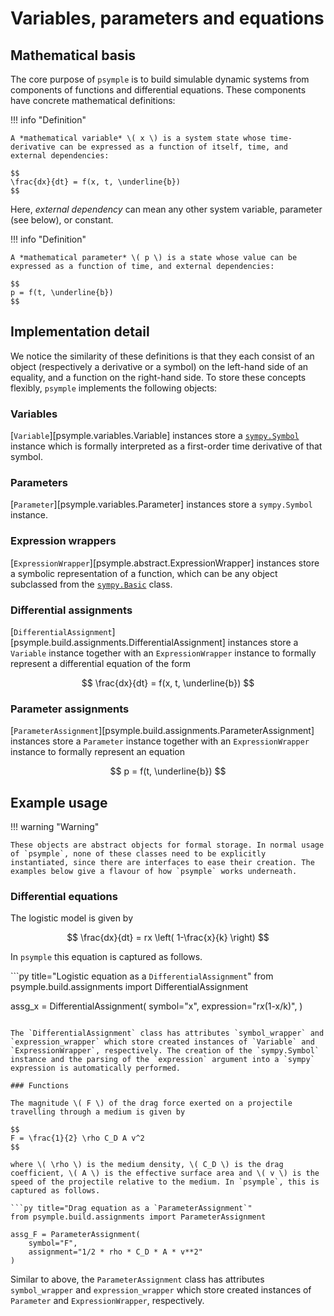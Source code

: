 # Variables, parameters and equations

## Mathematical basis

The core purpose of `psymple` is to build simulable dynamic systems from components of functions and differential equations. These components have concrete mathematical definitions:

!!! info "Definition"

    A *mathematical variable* \( x \) is a system state whose time-derivative can be expressed as a function of itself, time, and external dependencies:

    $$
    \frac{dx}{dt} = f(x, t, \underline{b})
    $$

Here, *external dependency* can mean any other system variable, parameter (see below), or constant.

!!! info "Definition"

    A *mathematical parameter* \( p \) is a state whose value can be expressed as a function of time, and external dependencies:

    $$
    p = f(t, \underline{b})
    $$

## Implementation detail

We notice the similarity of these definitions is that they each consist of an object (respectively a derivative or a symbol) on the left-hand side of an equality, and a function on the right-hand side. To store these concepts flexibly, `psymple` implements the following objects:

### Variables

[`Variable`][psymple.variables.Variable] instances store a [`sympy.Symbol`](https://docs.sympy.org/latest/modules/core.html#sympy.core.symbol.Symbol) instance which is formally interpreted as a first-order time derivative of that symbol.

### Parameters

[`Parameter`][psymple.variables.Parameter] instances store a `sympy.Symbol` instance.

### Expression wrappers

[`ExpressionWrapper`][psymple.abstract.ExpressionWrapper] instances store a symbolic representation of a function, which can be any object subclassed from the [`sympy.Basic`](https://docs.sympy.org/latest/modules/core.html#sympy.core.basic.Basic) class.

### Differential assignments

[`DifferentialAssignment`][psymple.build.assignments.DifferentialAssignment] instances store a `Variable` instance together with an `ExpressionWrapper` instance to formally represent a differential equation of the form

$$
\frac{dx}{dt} = f(x, t, \underline{b})
$$

### Parameter assignments 

[`ParameterAssignment`][psymple.build.assignments.ParameterAssignment] instances store a `Parameter` instance together with an `ExpressionWrapper` instance to formally represent an equation 

$$
p = f(t, \underline{b})
$$

## Example usage

!!! warning "Warning"

    These objects are abstract objects for formal storage. In normal usage of `psymple`, none of these classes need to be explicitly instantiated, since there are interfaces to ease their creation. The examples below give a flavour of how `psymple` works underneath.

### Differential equations

The logistic model is given by

$$
\frac{dx}{dt} = rx \left( 1-\frac{x}{k} \right)
$$

In `psymple` this equation is captured as follows.

```py title="Logistic equation as a `DifferentialAssignment`"
from psymple.build.assignments import DifferentialAssignment

assg_x = DifferentialAssignment(
    symbol="x", 
    expression="r*x*(1-x/k)",
)
```

The `DifferentialAssignment` class has attributes `symbol_wrapper` and `expression_wrapper` which store created instances of `Variable` and `ExpressionWrapper`, respectively. The creation of the `sympy.Symbol` instance and the parsing of the `expression` argument into a `sympy` expression is automatically performed.

### Functions

The magnitude \( F \) of the drag force exerted on a projectile travelling through a medium is given by

$$
F = \frac{1}{2} \rho C_D A v^2
$$

where \( \rho \) is the medium density, \( C_D \) is the drag coefficient, \( A \) is the effective surface area and \( v \) is the speed of the projectile relative to the medium. In `psymple`, this is captured as follows.

```py title="Drag equation as a `ParameterAssignment`"
from psymple.build.assignments import ParameterAssignment

assg_F = ParameterAssignment(
    symbol="F",
    assignment="1/2 * rho * C_D * A * v**2"
)
```

Similar to above, the `ParameterAssignment` class has attributes `symbol_wrapper` and `expression_wrapper` which store created instances of `Parameter` and `ExpressionWrapper`, respectively.